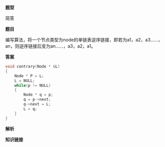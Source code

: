 **题型**

简答

**题目** 

编写算法，将一个节点类型为node的单链表逆序链接，即若为a1，a2，a3……，an，则逆序链接后变为an……，a3，a2，a1。

**答案**

```c++
void contrary(Node * &L)
{
    Node * P = L;
    L = NULL;
    while(p != NULL)
    {
        Node * q = p;
        q = p->next;
        q->next = L;
        L = q;
    }
}
```



**解析**



**知识链接**